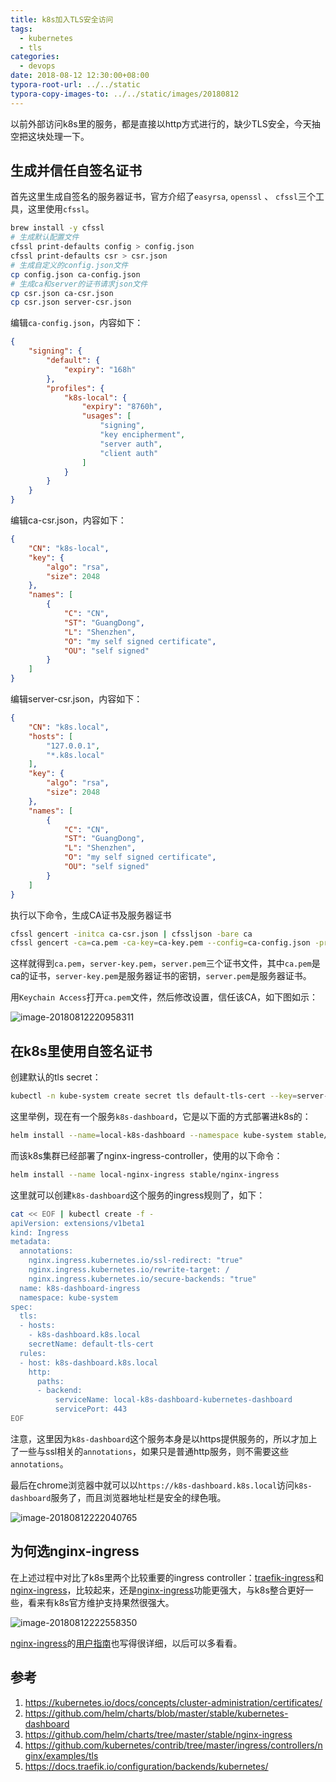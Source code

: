 ```yaml
---
title: k8s加入TLS安全访问
tags:
  - kubernetes
  - tls
categories:
  - devops
date: 2018-08-12 12:30:00+08:00
typora-root-url: ../../static
typora-copy-images-to: ../../static/images/20180812
---
```


以前外部访问k8s里的服务，都是直接以http方式进行的，缺少TLS安全，今天抽空把这块处理一下。

## 生成并信任自签名证书

首先这里生成自签名的服务器证书，官方介绍了`easyrsa`, `openssl` 、 `cfssl`三个工具，这里使用`cfssl`。

```bash
brew install -y cfssl
# 生成默认配置文件
cfssl print-defaults config > config.json
cfssl print-defaults csr > csr.json
# 生成自定义的config.json文件
cp config.json ca-config.json
# 生成ca和server的证书请求json文件
cp csr.json ca-csr.json
cp csr.json server-csr.json
```

编辑`ca-config.json`，内容如下：

```json
{
    "signing": {
        "default": {
            "expiry": "168h"
        },
        "profiles": {
            "k8s-local": {
                "expiry": "8760h",
                "usages": [
                    "signing",
                    "key encipherment",
                    "server auth",
                    "client auth"
                ]
            }
        }
    }
}
```

编辑ca-csr.json，内容如下：

```json
{
    "CN": "k8s-local",
    "key": {
        "algo": "rsa",
        "size": 2048
    },
    "names": [
        {
            "C": "CN",
            "ST": "GuangDong",
            "L": "Shenzhen",
            "O": "my self signed certificate",
            "OU": "self signed"
        }
    ]
}
```

编辑server-csr.json，内容如下：

```json
{
    "CN": "k8s.local",
    "hosts": [
        "127.0.0.1",
        "*.k8s.local"
    ],
    "key": {
        "algo": "rsa",
        "size": 2048
    },
    "names": [
        {
            "C": "CN",
            "ST": "GuangDong",
            "L": "Shenzhen",
            "O": "my self signed certificate",
            "OU": "self signed"
        }
    ]
}
```

执行以下命令，生成CA证书及服务器证书

```bash
cfssl gencert -initca ca-csr.json | cfssljson -bare ca
cfssl gencert -ca=ca.pem -ca-key=ca-key.pem --config=ca-config.json -profile=k8s-local server-csr.json | cfssljson -bare server
```

这样就得到`ca.pem`，`server-key.pem`，`server.pem`三个证书文件，其中`ca.pem`是ca的证书，`server-key.pem`是服务器证书的密钥，`server.pem`是服务器证书。

用`Keychain Access`打开`ca.pem`文件，然后修改设置，信任该CA，如下图如示：

![image-20180812220958311](/images/20180812/image-20180812220958311.png)

## 在k8s里使用自签名证书

创建默认的tls secret：

```bash
kubectl -n kube-system create secret tls default-tls-cert --key=server-key.pem --cert=server.pem
```

这里举例，现在有一个服务`k8s-dashboard`，它是以下面的方式部署进k8s的：

```bash
helm install --name=local-k8s-dashboard --namespace kube-system stable/kubernetes-dashboard
```

而该k8s集群已经部署了nginx-ingress-controller，使用的以下命令：

```bash
helm install --name local-nginx-ingress stable/nginx-ingress
```

这里就可以创建`k8s-dashboard`这个服务的ingress规则了，如下：

```bash
cat << EOF | kubectl create -f -
apiVersion: extensions/v1beta1
kind: Ingress
metadata:
  annotations:
    nginx.ingress.kubernetes.io/ssl-redirect: "true"
    nginx.ingress.kubernetes.io/rewrite-target: /
    nginx.ingress.kubernetes.io/secure-backends: "true"
  name: k8s-dashboard-ingress
  namespace: kube-system
spec:
  tls:
  - hosts:
    - k8s-dashboard.k8s.local
    secretName: default-tls-cert
  rules:
  - host: k8s-dashboard.k8s.local
    http:
      paths:
      - backend:
          serviceName: local-k8s-dashboard-kubernetes-dashboard
          servicePort: 443
EOF
```

注意，这里因为`k8s-dashboard`这个服务本身是以https提供服务的，所以才加上了一些与ssl相关的`annotations`，如果只是普通http服务，则不需要这些`annotations`。

最后在chrome浏览器中就可以以`https://k8s-dashboard.k8s.local`访问`k8s-dashboard`服务了，而且浏览器地址栏是安全的绿色哦。

![image-20180812222040765](/images/20180812/image-20180812222040765.png)

## 为何选nginx-ingress

在上述过程中对比了k8s里两个比较重要的ingress controller：[traefik-ingress](https://docs.traefik.io/configuration/backends/kubernetes/)和[nginx-ingress](https://kubernetes.github.io/ingress-nginx/)，比较起来，还是[nginx-ingress](https://kubernetes.github.io/ingress-nginx/)功能更强大，与k8s整合更好一些，看来有k8s官方维护支持果然很强大。

![image-20180812222558350](/images/20180812/image-20180812222558350.png)

[nginx-ingress](https://kubernetes.github.io/ingress-nginx/)的[用户指南](https://kubernetes.github.io/ingress-nginx/user-guide/)也写得很详细，以后可以多看看。

## 参考

1. https://kubernetes.io/docs/concepts/cluster-administration/certificates/
2. https://github.com/helm/charts/blob/master/stable/kubernetes-dashboard
3. https://github.com/helm/charts/tree/master/stable/nginx-ingress
4. https://github.com/kubernetes/contrib/tree/master/ingress/controllers/nginx/examples/tls
5. https://docs.traefik.io/configuration/backends/kubernetes/
